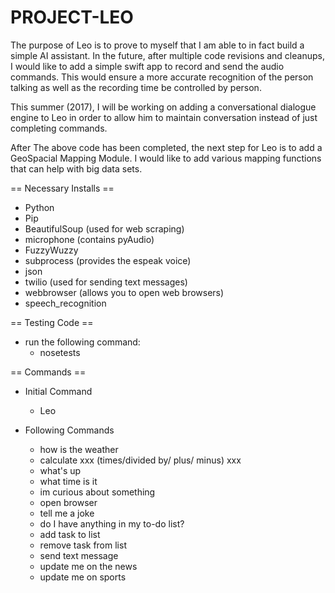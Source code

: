 # PROJECT-LEO


The purpose of Leo is to prove to myself that I am able to in fact build a simple AI assistant. In the
future, after multiple code revisions and cleanups, I would like to add a simple swift app to record and send the audio commands.
This would ensure a more accurate recognition of the person talking as well as the recording time be controlled by person.

This summer (2017), I will be working on adding a conversational dialogue engine to Leo in order to allow him to maintain conversation
instead of just completing commands.

After The above code has been completed, the next step for Leo is to add a GeoSpacial Mapping Module. I would like to add various
mapping functions that can help with big data sets.

== Necessary Installs ==
 - Python
 - Pip
 - BeautifulSoup (used for web scraping)
 - microphone (contains pyAudio)
 - FuzzyWuzzy
 - subprocess  (provides the espeak voice)
 - json
 - twilio  (used for sending text messages)
 - webbrowser   (allows you to open web browsers)
 - speech_recognition


== Testing Code ==
 - run the following command:
   - nosetests


== Commands ==

 - Initial Command
     - Leo

 - Following Commands
     - how is the weather
     - calculate xxx (times/divided by/ plus/ minus) xxx
     - what's up
     - what time is it
     - im curious about something
     - open browser
     - tell me a joke
     - do I have anything in my to-do list?
     - add task to list
     - remove task from list
     - send text message
     - update me on the news
     - update me on sports




